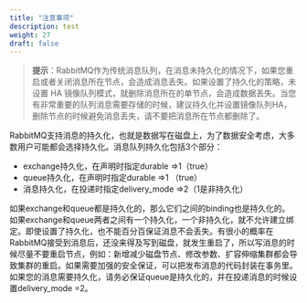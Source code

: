 ```yaml
---
title: "注意事项"
description: test
weight: 27
draft: false
---
```


> **提示**：RabbitMQ作为传统消息队列，在消息未持久化的情况下，如果您重启或者关闭消息所在节点，会造成消息丢失。如果设置了持久化的策略，未设置 HA 镜像队列模式，就删除消息所在的单节点，会造成数据丢失。当您有非常重要的队列消息需要存储的时候，建议持久化并设置镜像队列HA，删除节点的时候避免消息丢失，请不要把消息所在节点都删除了。

RabbitMQ支持消息的持久化，也就是数据写在磁盘上，为了数据安全考虑，大多数用户可能都会选择持久化。消息队列持久化包括3个部分：

- exchange持久化，在声明时指定durable =>1（true）
- queue持久化，在声明时指定durable =>1 （true）
- 消息持久化，在投递时指定delivery_mode =>2（1是非持久化）

如果exchange和queue都是持久化的，那么它们之间的binding也是持久化的。如果exchange和queue两者之间有一个持久化，一个非持久化，就不允许建立绑定。即使设置了持久化，也不能百分百保证消息不会丢失。有很小的概率在RabbitMQ接受到消息后，还没来得及写到磁盘，就发生重启了，所以写消息的时候尽量不要重启节点，例如：新增减少磁盘节点、修改参数、扩容伸缩集群都会导致集群的重启。如果需要加强的安全保证，可以把发布消息的代码封装在事务里。 如果您的消息需要持久化，请务必保证queue是持久化的，并在投递消息的时候设置delivery_mode =2。